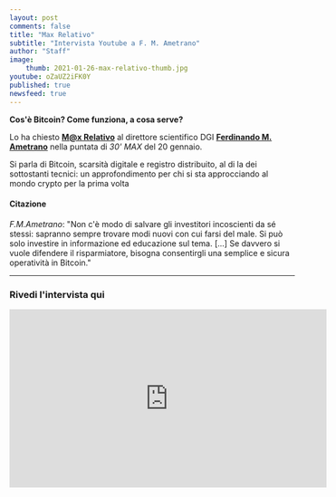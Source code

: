 ```yaml
---
layout: post
comments: false
title: "Max Relativo"
subtitle: "Intervista Youtube a F. M. Ametrano" 
author: "Staff"
image:
    thumb: 2021-01-26-max-relativo-thumb.jpg
youtube: oZaUZ2iFK0Y
published: true
newsfeed: true
---
```


**Cos'è Bitcoin? Come funziona, a cosa serve?**

Lo ha chiesto [**M@x Relativo**](https://youtube.com/c/MaxRelativo) al direttore scientifico DGI [**Ferdinando M. Ametrano**](https://ametrano.net/) nella puntata di _30' MAX_ del 20 gennaio.

Si parla di Bitcoin, scarsità digitale e registro distribuito, al di la dei sottostanti tecnici: un approfondimento per chi si sta approcciando al mondo crypto per la prima volta

#### Citazione

_F.M.Ametrano_: "Non c'è modo di salvare gli investitori incoscienti da sé stessi: sapranno sempre trovare modi nuovi con cui farsi del male. Si può solo investire in informazione ed educazione sul tema. [...] Se davvero si vuole difendere il risparmiatore, bisogna consentirgli una semplice e sicura operatività in Bitcoin."

---

### Rivedi l'intervista qui

<div class='embed-container'>
    <iframe width="560" height="315" 
    src="https://www.youtube.com/embed/WMc2hr3Y92A" 
    frameborder="0" allow="accelerometer; autoplay; clipboard-write; encrypted-media; gyroscope; picture-in-picture" 
    allowfullscreen>
    </iframe>
</div>
